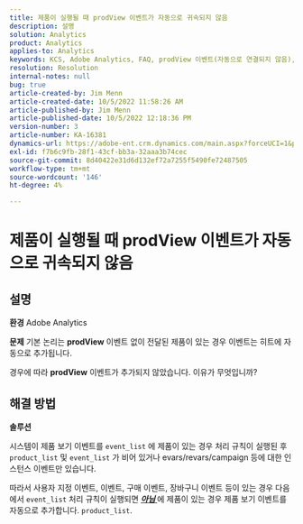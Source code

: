 ```yaml
---
title: 제품이 실행될 때 prodView 이벤트가 자동으로 귀속되지 않음
description: 설명
solution: Analytics
product: Analytics
applies-to: Analytics
keywords: KCS, Adobe Analytics, FAQ, prodView 이벤트(자동으로 연결되지 않음), 제품, 실행됨
resolution: Resolution
internal-notes: null
bug: true
article-created-by: Jim Menn
article-created-date: 10/5/2022 11:58:26 AM
article-published-by: Jim Menn
article-published-date: 10/5/2022 12:18:36 PM
version-number: 3
article-number: KA-16381
dynamics-url: https://adobe-ent.crm.dynamics.com/main.aspx?forceUCI=1&pagetype=entityrecord&etn=knowledgearticle&id=43d0a503-a544-ed11-bba1-000d3a3064b8
exl-id: f7b6c9fb-28f1-43cf-bb3a-32aaa3b74cec
source-git-commit: 8d40422e31d6d132ef72a7255f5490fe72487505
workflow-type: tm+mt
source-wordcount: '146'
ht-degree: 4%

---
```


# 제품이 실행될 때 prodView 이벤트가 자동으로 귀속되지 않음

## 설명


<b>환경</b>
Adobe Analytics

<b>문제</b>
기본 논리는 <b>prodView</b> 이벤트 없이 전달된 제품이 있는 경우 이벤트는 히트에 자동으로 추가됩니다.

경우에 따라 <b>prodView</b> 이벤트가 추가되지 않았습니다. 이유가 무엇입니까?


## 해결 방법


<b>솔루션</b>

시스템이 제품 보기 이벤트를 `event_list` 에 제품이 있는 경우 처리 규칙이 실행된 후 `product_list` 및 `event_list` 가 비어 있거나 evars/revars/campaign 등에 대한 인스턴스 이벤트만 있습니다.

따라서 사용자 지정 이벤트, 이벤트, 구매 이벤트, 장바구니 이벤트 등이 있는 경우 다음에서 `event_list` 처리 규칙이 실행되면 <u><em><b>아님 </b></em></u>에 제품이 있는 경우 제품 보기 이벤트를 자동으로 추가합니다. `product_list`.

